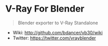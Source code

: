 V-Ray For Blender
=================

> Blender exporter to V-Ray Standalone

- Wiki: http://github.com/bdancer/vb30/wiki
- Twitter: https://twitter.com/vrayblender

